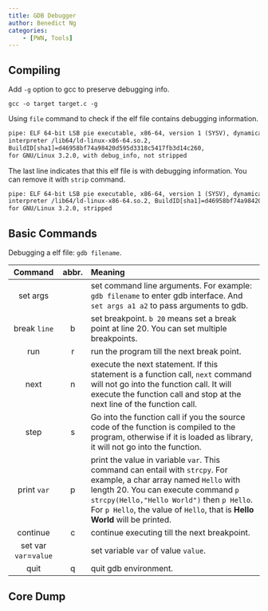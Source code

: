 ```yaml
---
title: GDB Debugger
author: Benedict Ng
categories:
    - [PWN, Tools]
---
```

## Compiling

Add `-g` option to gcc to preserve debugging info.

```shell
gcc -o target target.c -g
```

Using `file` command to check if the elf file contains debugging information.

```txt
pipe: ELF 64-bit LSB pie executable, x86-64, version 1 (SYSV), dynamically linked, 
interpreter /lib64/ld-linux-x86-64.so.2, 
BuildID[sha1]=d46958bf74a98420d595d3318c5417fb3d14c260, 
for GNU/Linux 3.2.0, with debug_info, not stripped
```

The last line indicates that this elf file is with debugging information. You can remove it with `strip` command.

```txt
pipe: ELF 64-bit LSB pie executable, x86-64, version 1 (SYSV), dynamically linked, 
interpreter /lib64/ld-linux-x86-64.so.2, BuildID[sha1]=d46958bf74a98420d595d3318c5417fb3d14c260, 
for GNU/Linux 3.2.0, stripped
```

## Basic Commands

Debugging a elf file: `gdb filename`.

| Command               | abbr. | Meaning |
| :-------------------: | :-:   | :-      |
| set args              |       |   set command line arguments. For example: ` gdb filename` to enter gdb interface. And `set args a1 a2` to pass arguments to gdb. |
| break `line`          | b     | set breakpoint. `b 20` means set a break point at line 20. You can set multiple breakpoints. |
| run                   | r     | run the program till the next break point. |
| next                  | n     | execute the next statement. If this statement is a function call, `next` command will not go into the function call. It will execute the function call and stop at the next line of the function call. |
| step                  | s     | Go into the function call if you the source code of the function is compiled to the program, otherwise if it is loaded as library, it will not go into the function. |
| print `var`           | p     | print the value in variable `var`. This command can entail with `strcpy`. For example, a char array named `Hello` with length 20. You can execute command `p strcpy(Hello,"Hello World")` then `p Hello`. For `p Hello`, the value of `Hello`, that is **Hello World** will be printed. |
| continue              | c     | continue executing till the next breakpoint. |
| set var `var`=`value` |       | set variable `var` of value `value`. |
| quit                  | q     | quit gdb environment. |

## Core Dump
